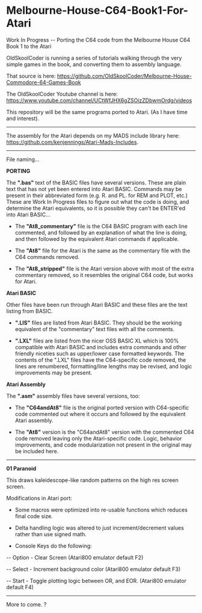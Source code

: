 # Melbourne-House-C64-Book1-For-Atari
Work In Progress -- Porting the C64 code from the Melbourne House C64 Book 1 to the Atari

OldSkoolCoder is running a series of tutorials walking through the very simple games in the book, and converting them to assembly language.

That source is here:  https://github.com/OldSkoolCoder/Melbourne-House-Commodore-64-Games-Book

The OldSkoolCoder Youtube channel is here:  https://www.youtube.com/channel/UCtWfJHX6gZSOizZDbwmOrdg/videos

This repository will be the same programs ported to Atari.  (As I have time and interest).

---

The assembly for the Atari depends on my MADS include library here: https://github.com/kenjennings/Atari-Mads-Includes.  

---

File naming...   

**PORTING**

The **".bas"** text of the BASIC files have several versions.  These are plain text that has not yet been entered into Atari BASIC.  Commands may be present in their abbreviated form (e.g. R. and PL. for REM and PLOT, etc.) These are Work In Progress files to figure out what the code is doing, and determine the Atari equivalents, so it is possible they can't be ENTER'ed into Atari BASIC...

- The **"At8_commentary"** file is the C64 BASIC program with each line commented, and followed by an explanation of what the line is doing, and then followed by the equivalent Atari commands if applicable.

- The **"At8"** file for the Atari is the same as the commentary file with the C64 commands removed.

- The **"At8_stripped"** file is the Atari version above with most of the extra commentary removed, so it resembles the original C64 code, but works for Atari.

**Atari BASIC**

Other files have been run through Atari BASIC and these files are the text listing from BASIC.

- **".LIS"** files are listed from Atari BASIC.  They should be the working equivalent of the "commentary" text files with all the comments.
 
- **".LXL"** files are listed from the nicer OSS BASIC XL which is 100% compatible with Atari BASIC and includes extra commands and other friendly niceties such as upper/lower case formatted keywords.   The contents of the ".LXL" files have the C64-specific code removed, the lines are renumbered, formatting/line lengths may be revised, and logic improvements may be present.

**Atari Assembly**

The **".asm"** assembly files have several versions, too:

- The **"C64andAt8"** file is the original ported version with C64-specific code commented out where it occurs and followed by the equivalent Atari assembly.

- The **"At8"** version is the "C64andAt8" version with the commented C64 code removed leaving only the Atari-specific code.  Logic, behavior improvements, and code modularization not present in the original may be included here. 

---

**01 Paranoid**

This draws kaleidescope-like random patterns on the high res screen screen.

Modifications in Atari port:

- Some macros were optimized into re-usable functions which reduces final code size.

- Delta handling logic was altered to just increment/decrement values rather than use signed math.

- Console Keys do the following:

-- Option - Clear Screen (Atari800 emulator default F2)

-- Select - Increment background color (Atari800 emulator default F3)

-- Start - Toggle plotting logic between OR, and EOR. (Atari800 emulator default F4)

---

More to come.                          ?

